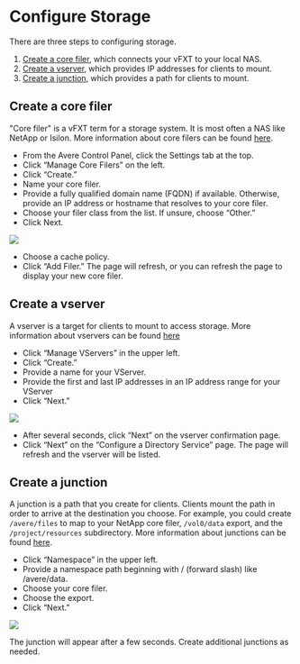 # Configure Storage
There are three steps to configuring storage.
1. [Create a core filer](#create-a-core-filer), which connects your vFXT to your local NAS.
1. [Create a vserver](#create-a-vserver), which provides IP addresses for clients to mount.
1. [Create a junction](#create-a-junction), which provides a path for clients to mount.

## Create a core filer
"Core filer" is a vFXT term for a storage system. It is most often a NAS like NetApp or Isilon. More information about core filers can be found [here](http://library.averesystems.com/ops_guide/4_7/settings_overview.html#managing-core-filers).
- From the Avere Control Panel, click the Settings tab at the top.
- Click “Manage Core Filers” on the left. 
- Click “Create.”
- Name your core filer.
- Provide a fully qualified domain name (FQDN) if available. Otherwise, provide an IP address or hostname that resolves to your core filer.
- Choose your filer class from the list. If unsure, choose “Other.”
- Click Next.

<img src="images/22addcorefiler1b">

- Choose a cache policy.
- Click “Add Filer.”
The page will refresh, or you can refresh the page to display your new core filer.

## Create a vserver
A vserver is a target for clients to mount to access storage. More information about vservers can be found [here](http://library.averesystems.com/ops_guide/4_7/settings_overview.html#creating-and-working-with-vservers)
- Click “Manage VServers” in the upper left.
- Click “Create.”
- Provide a name for your VServer.
- Provide the first and last IP addresses in an IP address range for your VServer
- Click “Next.”

<img src="images/23addvserver">

- After several seconds, click “Next” on the vserver confirmation page.
- Click “Next” on the “Configure a Directory Service” page.
The page will refresh and the vserver will be listed.

## Create a junction
A junction is a path that you create for clients. Clients mount the path in order to arrive at the destination you choose. For example, you could create `/avere/files` to map to your NetApp core filer, `/vol0/data` export, and the `/project/resources` subdirectory.
More information about junctions can be found [here](http://library.averesystems.com/ops_guide/4_7/gui_namespace.html).
- Click “Namespace” in the upper left.
- Provide a namespace path beginning with / (forward slash) like /avere/data.
- Choose your core filer.
- Choose the export.
- Click “Next.”

<img src="images/24addjunction">

The junction will appear after a few seconds. Create additional junctions as needed.